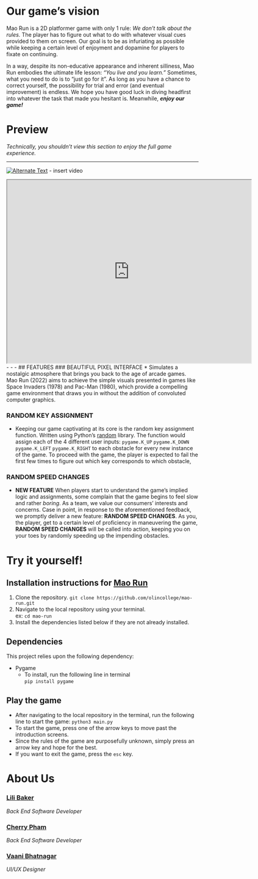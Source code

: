 # Our game’s vision

Mao Run is a 2D platformer game with only 1 rule: _We don’t talk about the rules._ The player has to figure out what to do with whatever visual cues provided to them on screen. Our goal is to be as infuriating as possible while keeping a certain level of enjoyment and dopamine for players to fixate on continuing.

In a way, despite its non-educative appearance and inherent silliness, Mao Run embodies the ultimate life lesson: _“You live and you learn.”_ Sometimes, what you need to do is to “just 
go for it”. As long as you have a chance to correct yourself, the possibility for trial and error (and eventual improvement) is endless. We hope you have good luck in diving headfirst into whatever the task that made you hesitant is. Meanwhile, ***enjoy our game!***

# Preview
_Technically, you shouldn’t view this section to enjoy the full game experience._
- - - 
[![Alternate Text]({image-url})]({video-url} "Link Title") - insert video
<iframe src="https://drive.google.com/file/d/1MWAT3tA7UySODnrS-GA2UlgXTcnCrbNh/preview" width="640" height="480" allow="autoplay" alt="Image of Mao Run Game"></iframe>
- - - 
## FEATURES
### BEAUTIFUL PIXEL INTERFACE
* Simulates a nostalgic atmosphere that brings you back to the age of arcade games. Mao Run (2022) aims to achieve the simple visuals presented in games like Space Invaders (1978) and Pac-Man (1980), which provide a compelling game environment that draws you in without the addition of convoluted computer graphics.

### RANDOM KEY ASSIGNMENT
* Keeping our game captivating at its core is the random key assignment function. Written using Python’s [random](https://docs.python.org/3/library/random.html) library. The function would assign each of the 4 different user inputs: `pygame.K_UP` `pygame.K_DOWN` `pygame.K_LEFT` `pygame.K_RIGHT` to each obstacle for every new instance of the game. To proceed with the game, the player is expected to fail the first few times to figure out which key corresponds to which obstacle,

### RANDOM SPEED CHANGES
* **NEW FEATURE** When players start to understand the game’s implied logic and assignments, some complain that the game begins to feel slow and rather _boring_. As a team, we value our consumers’ interests and concerns. Case in point, in response to the aforementioned feedback, we promptly deliver a new feature: **RANDOM SPEED CHANGES**.
As you, the player, get to a certain level of proficiency in maneuvering the game, **RANDOM SPEED CHANGES** will be called into action, keeping you on your toes by randomly speeding up the impending obstacles.

# Try it yourself!

## Installation instructions for [Mao Run](https://github.com/olincollege/mao-run)
1. Clone the repository.
    `git clone https://github.com/olincollege/mao-run.git`<br>
2. Navigate to the local repository using your terminal.<br>
    ex: `cd mao-run`
3. Install the dependencies listed below if they are not already installed.

## Dependencies
This project relies upon the following dependency:
* Pygame
    * To install, run the following line in terminal <br>`pip install pygame`

## Play the game 
* After navigating to the local repository in the terminal, run the following line to start the game:
`python3 main.py`
* To start the game, press one of the arrow keys to move past the introduction screens.
* Since the rules of the game are purposefully unknown, simply press an arrow key and hope for the best.
* If you want to exit the game, press the `esc` key.

# About Us
### [Lili Baker](https://github.com/lilibaker)
*Back End Software Developer*

### [Cherry Pham](https://github.com/cherryyypham)
*Back End Software Developer*

### [Vaani Bhatnagar](https://github.com/vaanibhatnagar)
*UI/UX Designer*
